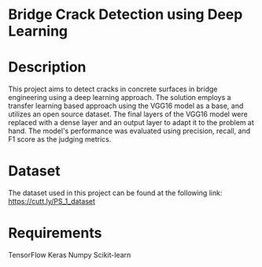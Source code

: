 # Bridge Crack Detection using Deep Learning

# Description

This project aims to detect cracks in concrete surfaces in bridge engineering using a deep learning approach. The solution employs a transfer learning based approach using the VGG16 model as a base, and utilizes an open source dataset. The final layers of the VGG16 model were replaced with a dense layer and an output layer to adapt it to the problem at hand. The model's performance was evaluated using precision, recall, and F1 score as the judging metrics.

# Dataset

The dataset used in this project can be found at the following link: https://cutt.ly/PS_1_dataset

# Requirements

TensorFlow
Keras
Numpy
Scikit-learn

